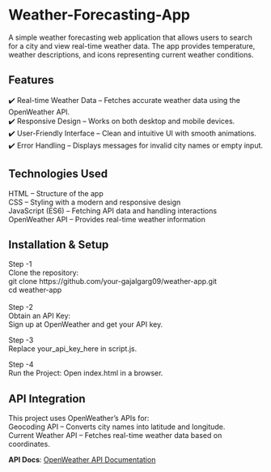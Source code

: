 # Weather-Forecasting-App

A simple weather forecasting web application that allows users to search for a city and view real-time weather data. The app provides temperature, weather descriptions, and icons representing current weather conditions.

<h2>Features<br> </h2>
✔️ Real-time Weather Data – Fetches accurate weather data using the OpenWeather API. <br>
✔️ Responsive Design – Works on both desktop and mobile devices. <br>
✔️ User-Friendly Interface – Clean and intuitive UI with smooth animations. <br>
✔️ Error Handling – Displays messages for invalid city names or empty input. <br>

<h2>Technologies Used</h2>
HTML – Structure of the app <br>
CSS – Styling with a modern and responsive design <br>
JavaScript (ES6) – Fetching API data and handling interactions <br>
OpenWeather API – Provides real-time weather information <br>

<h2>Installation & Setup </h2>
Step -1 <br>
Clone the repository: <br>
git clone https://github.com/your-gajalgarg09/weather-app.git <br>
cd weather-app <br>
<br>
Step -2 <br>
Obtain an API Key:  <br>
Sign up at OpenWeather and get your API key. <br>

Step -3 <br>
Replace your_api_key_here in script.js.

Step -4 <br>
Run the Project: Open index.html in a browser.

<h2>API Integration</h2>
This project uses OpenWeather’s APIs for: <br>
Geocoding API – Converts city names into latitude and longitude.  <br>
Current Weather API – Fetches real-time weather data based on coordinates. <br>

**API Docs**: [OpenWeather API Documentation](https://www.postman.com/api-evangelist/openweathermap/documentation/muem9d9/openweathermap)


